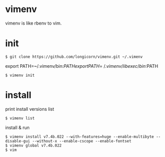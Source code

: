 # vimenv
vimenv is like rbenv to vim.

# init
```
$ git clone https://github.com/longicorn/vimenv.git ~/.vimenv
```

export PATH=~/.vimenv/bin:$PATH
export PATH=~/.vimenv/libexec/bin:$PATH

```
$ vimenv init
```

# install
print install versions list
```
$ vimenv list
```

install & run
```
$ vimenv install v7.4b.022 --with-features=huge --enable-multibyte --disable-gui --without-x --enable-cscope --enable-fontset
$ vimenv global v7.4b.022
$ vim
```
